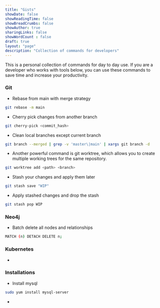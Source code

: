 ```yaml
---
title: "Gists"
showDate: false
showReadingTime: false
showBreadCrumbs: false
showAuthor: true
sharingLinks: false
showWordCount : false
draft: true
layout: "page"
description: "Collection of commands for developers"
---
```


This is a personal collection of commands for day to day use. If you are a developer who works with tools below, you can use these commands to save time and increase your productivity.

### Git

- Rebase from main with merge strategy

```bash
git rebase -m main
```

- Cherry pick changes from another branch

```bash
git cherry-pick <commit_hash>
```

- Clean local branches except current branch

```bash
git branch --merged | grep -v 'master\|main' | xargs git branch -d
```

- Another powerful command is git worktree, which allows you to create multiple working trees for the same repository.

```bash
git worktree add <path> <branch>
```

- Stash your changes and apply them later

```bash
git stash save "WIP"
```

- Apply stashed changes and drop the stash

```bash
git stash pop WIP
```


### Neo4j

- Batch delete all nodes and relationships

```bash
MATCH (n) DETACH DELETE n;
```

### Kubernetes

-

### Installations

- Install mysql

```bash
sudo yum install mysql-server
```

-
